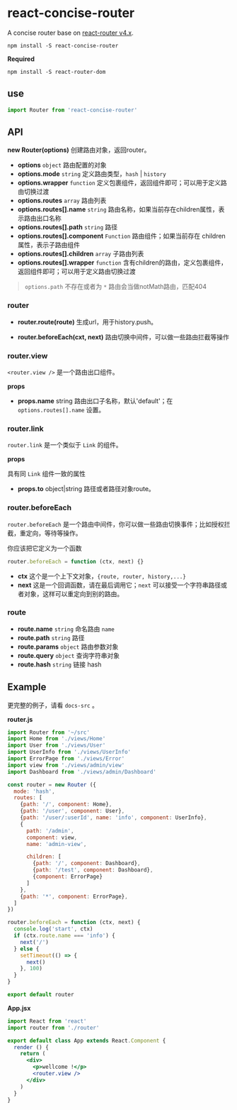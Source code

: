 # react-concise-router

A concise router base on [react-router v4.x](https://github.com/ReactTraining/react-router).

```ls
npm install -S react-concise-router
```

**Required**

```ls
npm install -S react-router-dom
```

## use

```js
import Router from 'react-concise-router'
```

## API

**new Router(options)** 创建路由对象，返回router。

+ **options** `object` 路由配置的对象
+ **options.mode** `string` 定义路由类型，`hash` | `history`
+ **options.wrapper** `function` 定义包裹组件，返回组件即可；可以用于定义路由切换过渡
+ **options.routes** `array` 路由列表
+ **options.routes[].name** `string` 路由名称，如果当前存在children属性，表示路由出口名称
+ **options.routes[].path** `string` 路径
+ **options.routes[].component** `Function` 路由组件；如果当前存在 children 属性，表示子路由组件
+ **options.routes[].children** `array` 子路由列表
+ **options.routes[].wrapper** `function` 含有children的路由，定义包裹组件，返回组件即可；可以用于定义路由切换过渡

> `options.path` 不存在或者为 `*` 路由会当做notMath路由，匹配404

### router

+ **router.route(route)** 生成url，用于history.push。

+ **router.beforeEach(cxt, next)** 路由切换中间件，可以做一些路由拦截等操作

### router.view

`<router.view />` 是一个路由出口组件。

**props**

  + **props.name** string 路由出口子名称，默认'default'；在 `options.routes[].name` 设置。

### router.link

`router.link` 是一个类似于 `Link` 的组件。

**props**

具有同 `Link` 组件一致的属性

+ **props.to** object|string 路径或者路径对象route。


### router.beforeEach

`router.beforeEach` 是一个路由中间件，你可以做一些路由切换事件；比如授权拦截，重定向，等待等操作。

你应该把它定义为一个函数

```js
router.beforeEach = function (ctx, next) {}
```

+ **ctx** 这个是一个上下文对象，`{route, router, history,...}`
+ **next** 这是一个回调函数，请在最后调用它；`next` 可以接受一个字符串路径或者对象，这样可以重定向到别的路由。

### route

+ **route.name** `string` 命名路由 `name`
+ **route.path** `string` 路径
+ **route.params** `object` 路由参数对象
+ **route.query** `object` 查询字符串对象
+ **route.hash** `string` 链接 hash

## Example

更完整的例子，请看 `docs-src` 。

**router.js**

```js
import Router from '~/src'
import Home from './views/Home'
import User from './views/User'
import UserInfo from './views/UserInfo'
import ErrorPage from './views/Error'
import view from './views/admin/view'
import Dashboard from './views/admin/Dashboard'

const router = new Router ({
  mode: 'hash',
  routes: [
    {path: '/', component: Home},
    {path: '/user', component: User},
    {path: '/user/:userId', name: 'info', component: UserInfo},
    {
      path: '/admin',
      component: view,
      name: 'admin-view',

      children: [
        {path: '/', component: Dashboard},
        {path: '/test', component: Dashboard},
        {component: ErrorPage}
      ]
    },
    {path: '*', component: ErrorPage},
  ]
})

router.beforeEach = function (ctx, next) {
  console.log('start', ctx)
  if (ctx.route.name === 'info') {
    next('/')
  } else {
    setTimeout(() => {
      next()
    }, 100)
  }
}

export default router
```

**App.jsx**

```jsx
import React from 'react'
import router from './router'

export default class App extends React.Component {
  render () {
    return (
      <div>
        <p>wellcome !</p>
        <router.view />
      </div>
    )
  }
}
```
